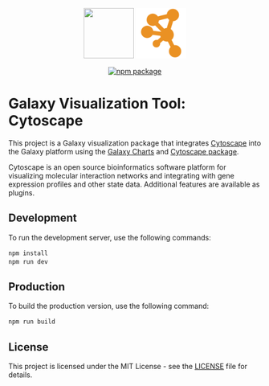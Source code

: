 <p align="center">
  <img src="https://cdn.jsdelivr.net/gh/galaxyproject/galaxy-charts/docs/public/galaxy-charts.svg" width="100" height="100">
  <img src="public/logo.png" width="100" height="100">
</p>

<p align="center">
  <span>
  <a href="https://npmjs.com/package/@itisalirh/galaxy-cytoscape"><img src="https://img.shields.io/npm/v/@itisalirh/galaxy-cytoscape.svg" alt="npm package"></a>
  </span>
</p>

# Galaxy Visualization Tool: Cytoscape

This project is a Galaxy visualization package that integrates [Cytoscape](https://cytoscape.org/) into the Galaxy platform using the [Galaxy Charts](https://galaxyproject.github.io/galaxy-charts/) and [Cytoscape package](https://www.npmjs.com/package/cytoscape).

Cytoscape is an open source bioinformatics software platform for visualizing molecular interaction networks and integrating with gene expression profiles and other state data. Additional features are available as plugins.

## Development

To run the development server, use the following commands:

```bash
npm install
npm run dev
```

## Production

To build the production version, use the following command:

```bash
npm run build
```

## License

This project is licensed under the MIT License - see the [LICENSE](LICENSE) file for details.
